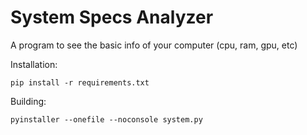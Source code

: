 # System Specs Analyzer
A program to see the basic info of your computer (cpu, ram, gpu, etc)

Installation:
```
pip install -r requirements.txt
```

Building:
```
pyinstaller --onefile --noconsole system.py
```
